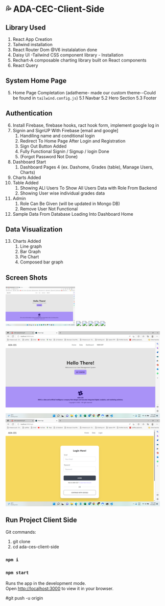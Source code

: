 # 💦 ADA-CEC-Client-Side

## Library Used

1. React App Creation
2. Tailwind installation
3. React Router Dom @V6 instalalation done
4. Daisy UI -Tailwind CSS component library - Installation
5. Rechart-A composable charting library built on React components
6. React Query
## System Home Page

5. Home Page Completation (adatheme- made our custom theme--Could be found in `tailwind.config.js`)
    5.1 Navbar
    5.2 Hero Section
    5.3 Footer

## Authentication

6. Install Firebase, firebase hooks, ract hook form, implement google log in
7. Signin and SignUP With Firebase [email and google]
    1. Handiling name and conditional login
    2. Redirect To Home Page After Login and Registration
    3. Sign Out Button Added
    4. Fully Functional Signin / Signup / login Done
    5. (Forgot Password Not Done)
8. Dashboard Start
    1. Dashboard Pages 4 (ex. Dashome, Grades (table), Manage Users, Charts)
9. Charts Added
10. Table Added 
    1. Showing ALl Users To Show All Users Data with Role From Backend
    2. Showing User wise individual grades data
11. Admin 
    1. Role Can Be Given (will be updated in Mongo DB)
    2. Remove User Not Functional
12. Sample Data From Database Loading Into Dashboard Home 

## Data Visualization
13. Charts Added  
    1. Line graph
    2. Bar Graph
    3. Pie Chart
    4. Composed bar graph


## Screen Shots


<img src="./public/Project%20SS/Image%201.png" width="45%"></img> 
<img src="./public/Project%20SS/Image%201%20(2)" width="45%"></img>
<img src="./public/Project%20SS/Image%201%20(3)" width="45%"></img> 
<img src="./public/Project%20SS/Image%201%20(4)" width="45%"></img>
<img src="./public/Project%20SS/Image%201%20(5)" width="45%"></img> 
<img src="./public/Project%20SS/Image%201%20(6)" width="45%"></img> 

![alt-text-1](./public/Project%20SS/Image%201.png "title-1") ![alt-text-2](./public/Project%20SS/Image%201%20(2).png "title-2")

## Run Project Client Side

Git commands: 
1. git clone <repo link>
2. cd ada-ces-client-side

### `npm i`

### `npm start`

Runs the app in the development mode.\
Open [http://localhost:3000](http://localhost:3000) to view it in your browser.

#git push -u origin <branch>
